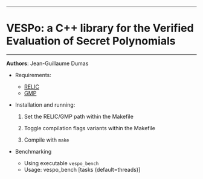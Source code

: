 --------------------------------------------------------------------------------
# VESPo: a C++ library for the Verified Evaluation of Secret Polynomials
--------------------------------------------------------------------------------


**Authors**:  Jean-Guillaume Dumas


*   Requirements:

    - [RELIC](https://github.com/relic-toolkit/relic)
    - [GMP](https://gmplib.org/)


*   Installation and running:

    1.  Set the RELIC/GMP path within the Makefile

    2.  Toggle compilation flags variants within the Makefile

    3.  Compile with
        `make`

*   Benchmarking

    - Using executable
	`vespo_bench`
    - Usage: vespo_bench <Vector dimension> <Paillier bitsize> <Verification iterations> [tasks (default=threads)]

